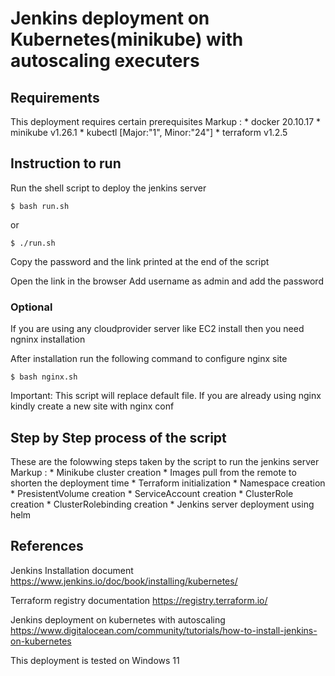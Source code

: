 # Jenkins deployment on Kubernetes(minikube) with autoscaling executers

## Requirements
This deployment requires certain prerequisites
Markup :  * docker 20.10.17
          * minikube v1.26.1
          * kubectl [Major:"1", Minor:"24"]
          * terraform v1.2.5

## Instruction to run
Run the shell script to deploy the jenkins server
```
$ bash run.sh
```
or 
```
$ ./run.sh
```
Copy the password and the link printed at the end of the script

Open the link in the browser
Add username as admin and add the password 

### Optional

If you are using any cloudprovider server like EC2 install
then you need ngninx installation

After installation run the following command to configure nginx site
```
$ bash nginx.sh
```

Important: This script will replace default file. If you are already using nginx kindly create a new site with nginx conf

## Step by Step process of the script

These are the folowwing steps taken by the script to run the jenkins server
Markup :  * Minikube cluster creation
          * Images pull from the remote to shorten the deployment time
          * Terraform initialization
          * Namespace creation
          * PresistentVolume creation
          * ServiceAccount creation
          * ClusterRole creation
          * ClusterRolebinding creation
          * Jenkins server deployment using helm



## References

Jenkins Installation document 
https://www.jenkins.io/doc/book/installing/kubernetes/

Terraform registry documentation
https://registry.terraform.io/

Jenkins deployment on kubernetes with autoscaling
https://www.digitalocean.com/community/tutorials/how-to-install-jenkins-on-kubernetes



This deployment is tested on Windows 11

